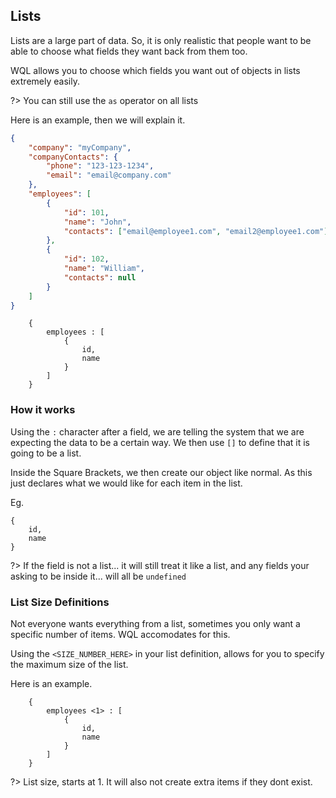 ## Lists

Lists are a large part of data. So, it is only realistic
that people want to be able to choose what fields they want back from
them too.

WQL allows you to choose which fields you want out of objects in lists extremely easily.

?> You can still use the `as` operator on all lists

Here is an example, then we will explain it.

```json
{
	"company": "myCompany",
	"companyContacts": {
		"phone": "123-123-1234",
		"email": "email@company.com"
	},
	"employees": [
		{
			"id": 101,
			"name": "John",
			"contacts": ["email@employee1.com", "email2@employee1.com"]
		},
		{
			"id": 102,
			"name": "William",
			"contacts": null
		}
	]
}
```

```WQL
    {
        employees : [
            {
                id,
                name
            }
        ]
    }
```

### How it works

Using the `:` character after a field, we are telling the system that we are expecting the data to be a certain way. We then use `[]` to define that it is going to be a list.

Inside the Square Brackets, we then create our object like normal. As this
just declares what we would like for each item in the list.

Eg.

```WQL
{
    id,
    name
}
```

?> If the field is not a list... it will still treat it like a list, and any fields your asking to be inside it... will all be `undefined`

### List Size Definitions

Not everyone wants everything from a list, sometimes you only want a specific number of items. WQL accomodates for this.

Using the `<SIZE_NUMBER_HERE>` in your list definition, allows for you
to specify the maximum size of the list.

Here is an example.

```WQL
    {
        employees <1> : [
            {
                id,
                name
            }
        ]
    }
```

?> List size, starts at 1. It will also not create extra items if they dont exist.
